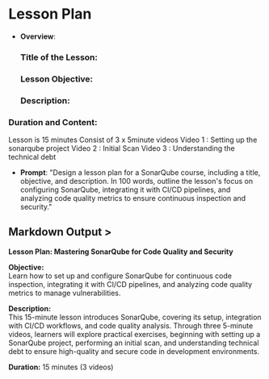 # Lesson Plan

- **Overview**: 
  ### **Title of the Lesson:**  
  ### **Lesson Objective:**  
  ### **Description:**  
### **Duration and Content:**  
  
  Lesson is 15 minutes
  Consist of 3 x 5minute videos 
  Video 1 : Setting up the sonarqube project
  Video 2 : Initial Scan
  Video 3 : Understanding the technical debt

- **Prompt**: "Design a lesson plan for a SonarQube course, including a title, objective, and description. In 100 words, outline the lesson's focus on configuring SonarQube, integrating it with CI/CD pipelines, and analyzing code quality metrics to ensure continuous inspection and security."

## Markdown Output >


**Lesson Plan: Mastering SonarQube for Code Quality and Security**

**Objective:**  
Learn how to set up and configure SonarQube for continuous code inspection, integrating it with CI/CD pipelines, and analyzing code quality metrics to manage vulnerabilities.

**Description:**  
This 15-minute lesson introduces SonarQube, covering its setup, integration with CI/CD workflows, and code quality analysis. Through three 5-minute videos, learners will explore practical exercises, beginning with setting up a SonarQube project, performing an initial scan, and understanding technical debt to ensure high-quality and secure code in development environments.

**Duration:** 15 minutes (3 videos)
